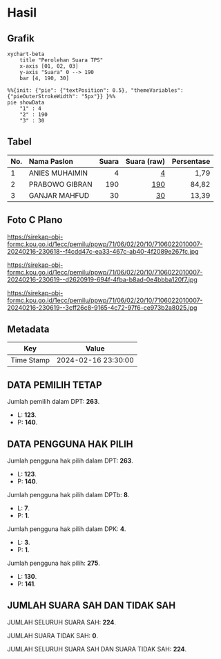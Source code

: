 # Hasil

## Grafik

```mermaid
xychart-beta
    title "Perolehan Suara TPS"
    x-axis [01, 02, 03]
    y-axis "Suara" 0 --> 190
    bar [4, 190, 30]
```

```mermaid
%%{init: {"pie": {"textPosition": 0.5}, "themeVariables": {"pieOuterStrokeWidth": "5px"}} }%%
pie showData
    "1" : 4
    "2" : 190
    "3" : 30
```

## Tabel

| No. | Nama Paslon    | Suara | Suara (raw) | Persentase |
|:--- |:-------------- | -----:| -----------:| ----------:|
| 1   | ANIES MUHAIMIN | 4     | [4][p-1]    | 1,79       |
| 2   | PRABOWO GIBRAN | 190   | [190][p-2]  | 84,82      |
| 3   | GANJAR MAHFUD  | 30    | [30][p-3]   | 13,39      |


[p-1]: https://github.com/gigit-pemilu/pemilu-2024-71-sulawesi-utara/blob/main/pilpres/hitung-suara/sub/71-sulawesi-utara/sub/06-minahasa-utara/sub/02-kauditan/sub/2010-tumaluntung/sub/007-tps/sub/paslon-1.txt
[p-2]: https://github.com/gigit-pemilu/pemilu-2024-71-sulawesi-utara/blob/main/pilpres/hitung-suara/sub/71-sulawesi-utara/sub/06-minahasa-utara/sub/02-kauditan/sub/2010-tumaluntung/sub/007-tps/sub/paslon-2.txt
[p-3]: https://github.com/gigit-pemilu/pemilu-2024-71-sulawesi-utara/blob/main/pilpres/hitung-suara/sub/71-sulawesi-utara/sub/06-minahasa-utara/sub/02-kauditan/sub/2010-tumaluntung/sub/007-tps/sub/paslon-3.txt

## Foto C Plano

https://sirekap-obj-formc.kpu.go.id/1ecc/pemilu/ppwp/71/06/02/20/10/7106022010007-20240216-230618--f4cdd47c-ea33-467c-ab40-4f2089e267fc.jpg

https://sirekap-obj-formc.kpu.go.id/1ecc/pemilu/ppwp/71/06/02/20/10/7106022010007-20240216-230619--d2620919-694f-4fba-b8ad-0e4bbba120f7.jpg

https://sirekap-obj-formc.kpu.go.id/1ecc/pemilu/ppwp/71/06/02/20/10/7106022010007-20240216-230619--3cff26c8-9165-4c72-97f6-ce973b2a8025.jpg


## Metadata

| Key        | Value               |
| ---------- | ------------------- |
| Time Stamp | 2024-02-16 23:30:00 |


## DATA PEMILIH TETAP

Jumlah pemilih dalam DPT: **263**.
 * L: **123**.
 * P: **140**.

## DATA PENGGUNA HAK PILIH

Jumlah pengguna hak pilih dalam DPT: **263**.
 * L: **123**.
 * P: **140**.

Jumlah pengguna hak pilih dalam DPTb: **8**.
 * L: **7**.
 * P: **1**.

Jumlah pengguna hak pilih dalam DPK: **4**.
 * L: **3**.
 * P: **1**.

Jumlah pengguna hak pilih: **275**.
 * L: **130**.
 * P: **141**.

## JUMLAH SUARA SAH DAN TIDAK SAH

JUMLAH SELURUH SUARA SAH: **224**.

JUMLAH SUARA TIDAK SAH: **0**.

JUMLAH SELURUH SUARA SAH DAN SUARA TIDAK SAH: **224**.


